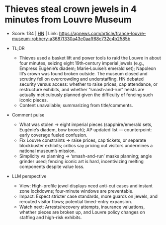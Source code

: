 # Thieves steal crown jewels in 4 minutes from Louvre Museum

- Score: 134 | [HN](https://news.ycombinator.com/item?id=45635528) | Link: https://apnews.com/article/france-louvre-museum-robbery-a3687f330a43e0aaff68c732c4b2585b

- TL;DR
    - Thieves used a basket lift and power tools to raid the Louvre in about four minutes, seizing eight 19th‑century imperial jewels (e.g., Empress Eugénie’s diadem; Marie‑Louise’s emerald set); Napoleon III’s crown was found broken outside. The museum closed and scrutiny fell on overcrowding and understaffing. HN debated security versus access: whether to raise prices, cap attendance, or restructure exhibits, and whether “smash‑and‑run” heists are actually meticulously planned given the difficulty of fencing such iconic pieces.
    - Content unavailable; summarizing from title/comments.

- Comment pulse
    - What was stolen → eight imperial pieces (sapphire/emerald sets, Eugénie’s diadem, bow brooch); AP updated list — counterpoint: early coverage fueled confusion.
    - Fix Louvre constraints → raise prices, cap tickets, or separate blockbuster exhibits; critics say pricing out visitors undermines a national museum’s mission.
    - Simplicity vs planning → ‘smash-and-run’ masks planning; angle grinder used; fencing iconic art is hard, incentivizing melting components despite value loss.

- LLM perspective
    - View: High-profile jewel displays need anti-cut cases and instant zone lockdowns; four-minute windows are preventable.
    - Impact: Expect stricter case standards, more guards on jewels, and rerouted visitor flows; potential timed-entry expansion.
    - Watch next: Arrests/recovery attempts, insurance valuations, whether pieces are broken up, and Louvre policy changes on staffing and high-risk exhibits.
